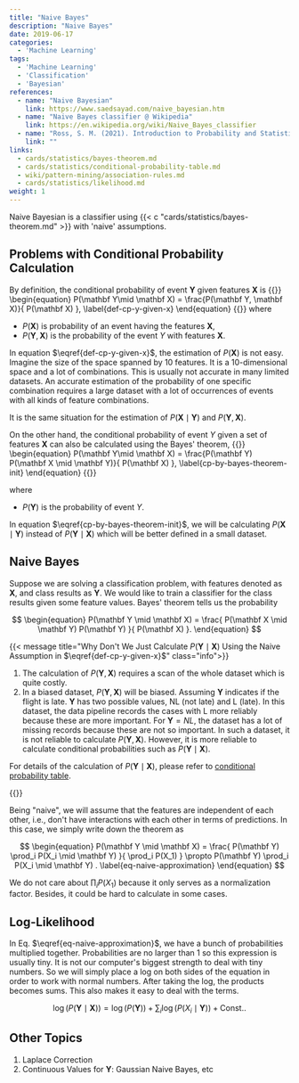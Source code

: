 ```yaml
---
title: "Naive Bayes"
description: "Naive Bayes"
date: 2019-06-17
categories:
  - 'Machine Learning'
tags:
  - 'Machine Learning'
  - 'Classification'
  - 'Bayesian'
references:
  - name: "Naive Bayesian"
    link: https://www.saedsayad.com/naive_bayesian.htm
  - name: "Naive Bayes classifier @ Wikipedia"
    link: https://en.wikipedia.org/wiki/Naive_Bayes_classifier
  - name: "Ross, S. M. (2021). Introduction to Probability and Statistics for Engineers and Scientists (6th ed.). Academic Press."
    link: ""
links:
  - cards/statistics/bayes-theorem.md
  - cards/statistics/conditional-probability-table.md
  - wiki/pattern-mining/association-rules.md
  - cards/statistics/likelihood.md
weight: 1
---
```


Naive Bayesian is a classifier using {{< c "cards/statistics/bayes-theorem.md" >}} with 'naive' assumptions.


## Problems with Conditional Probability Calculation

By definition, the conditional probability of event $\mathbf Y$ given features  $\mathbf X$ is
{{<m>}}
\begin{equation}
P(\mathbf Y\mid \mathbf X) = \frac{P(\mathbf Y, \mathbf X)}{ P(\mathbf X) },
\label{def-cp-y-given-x}
\end{equation}
{{</m>}}
where
- $P(\mathbf X)$ is probability of an event having the features $\mathbf X$,
- $P(\mathbf Y, \mathbf X)$ is the probability of the event $Y$ with features $\mathbf X$.

In equation $\eqref{def-cp-y-given-x}$, the estimation of $P(\mathbf X)$ is not easy. Imagine the size of the space spanned by 10 features. It is a 10-dimensional space and a lot of combinations. This is usually not accurate in many limited datasets. An accurate estimation of the probability of one specific combination requires a large dataset with a lot of occurrences of events with all kinds of feature combinations.

It is the same situation for the estimation of $P(\mathbf X \mid \mathbf Y)$ and $P(\mathbf Y, \mathbf X)$.


On the other hand, the conditional probability of event $Y$ given a set of features $\mathbf X$ can also be calculated using the Bayes' theorem,
{{<m>}}
\begin{equation}
P(\mathbf Y\mid \mathbf X) = \frac{P(\mathbf Y) P(\mathbf X \mid \mathbf Y)}{ P(\mathbf X) },
\label{cp-by-bayes-theorem-init}
\end{equation}
{{</m>}}

where
- $P(\mathbf Y)$ is the probability of event $Y$.

In equation $\eqref{cp-by-bayes-theorem-init}$, we will be calculating $P(\mathbf X\mid \mathbf Y)$ instead of $P( \mathbf Y\mid \mathbf X)$ which will be better defined in a small dataset.



## Naive Bayes

Suppose we are solving a classification problem, with features denoted as $\mathbf X$, and class results as $\mathbf Y$. We would like to train a classifier for the class results given some feature values. Bayes' theorem tells us the probability

$$
\begin{equation}
P(\mathbf Y \mid \mathbf X) = \frac{ P(\mathbf X \mid \mathbf Y) P(\mathbf Y) }{ P(\mathbf X) }.
\end{equation}
$$


{{< message title="Why Don't We Just Calculate $P(\mathbf Y \mid \mathbf X)$ Using the Naive Assumption in $\eqref{def-cp-y-given-x}$" class="info">}}

1. The calculation of $P(\mathbf Y, \mathbf X)$ requires a scan of the whole dataset which is quite costly.
2. In a biased dataset, $P(\mathbf Y, \mathbf X)$ will be biased. Assuming $\mathbf Y$ indicates if the flight is late. $\mathbf Y$ has two possible values, NL (not late) and L (late). In this dataset, the data pipeline records the cases with L more reliably because these are more important. For $\mathbf Y=NL$, the dataset has a lot of missing records because these are not so important. In such a dataset, it is not reliable to calculate $P(\mathbf Y, \mathbf X)$. However, it is more reliable to calculate conditional probabilities such as $P(\mathbf Y\mid \mathbf X)$.

For details of the calculation of $P(\mathbf Y \mid \mathbf X)$, please refer to [conditional probability table](/cards/statistics/conditional-probability-table).

{{</message>}}

Being "naive", we will assume that the features are independent of each other, i.e., don't have interactions with each other in terms of predictions. In this case, we simply write down the theorem as

$$
\begin{equation}
P(\mathbf Y \mid \mathbf X) = \frac{ P(\mathbf Y) \prod_i P(X_i \mid \mathbf Y) }{ \prod_i P(X_1) } \propto P(\mathbf Y)  \prod_i P(X_i \mid \mathbf Y) .
\label{eq-naive-approximation}
\end{equation}
$$

We do not care about $\prod_i P(X_1)$ because it only serves as a normalization factor. Besides, it could be hard to calculate in some cases.

## Log-Likelihood

In Eq. $\eqref{eq-naive-approximation}$, we have a bunch of probabilities multiplied together. Probabilities are no larger than 1 so this expression is usually tiny. It is not our computer's biggest strength to deal with tiny numbers. So we will simply place a log on both sides of the equation in order to work with normal numbers. After taking the log, the products becomes sums. This also makes it easy to deal with the terms.

$$
\log \left( P(\mathbf Y \mid \mathbf X) \right) = \log \left( P(\mathbf Y) \right) + \sum_i  \log \left( P(X_i \mid \mathbf Y) \right) + \mathrm{Const.}.
$$


## Other Topics

1. Laplace Correction
2. Continuous Values for $\mathbf Y$: Gaussian Naive Bayes, etc
